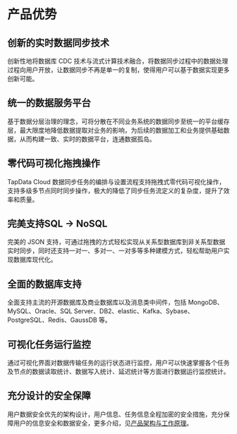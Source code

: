 # 产品优势

## 创新的实时数据同步技术

创新性地将数据库 CDC 技术与流式计算技术融合，将数据同步过程中的数据处理过程向用户开放，让数据同步不再是单一的复制，使得用户可以基于数据实现更多创新可能。

## 统一的数据服务平台

基于数据分层治理的理念，可将分散在不同业务系统的数据同步至统一的平台缓存层，最大限度地降低数据提取对业务的影响，为后续的数据加工和业务提供基础数据，从而构建一致、实时的数据平台，连通数据孤岛。

## 零代码可视化拖拽操作

TapData Cloud 数据同步任务的编排与设置流程支持拖拽式零代码可视化操作，支持多级多节点同时同步操作，极大的降低了同步任务流定义的复杂度，提升了效率和质量。

## 完美支持SQL -> NoSQL

完美的 JSON 支持，可通过拖拽的方式轻松实现从关系型数据库到非关系型数据实时同步，同时还支持一对一、多对一、一对多等多种建模方式，轻松帮助用户实现数据库现代化。

## 全面的数据库支持

全面支持主流的开源数据库及商业数据库以及消息类中间件，包括 MongoDB、MySQL、Oracle、SQL Server、DB2、elastic、Kafka、Sybase、PostgreSQL、Redis、GaussDB 等。

## 可视化任务运行监控

通过可视化界面对数据传输任务的运行状态进行监控，用户可以快速掌握各个任务及节点的数据读取统计、数据写入统计、延迟统计等方面进行数据运行监控统计。

## 充分设计的安全保障

用户数据安全优先的架构设计，用户信息、任务信息全程加密的安全措施，充分保障用户的信息安全和数据安全，更多介绍，见[产品架构与工作原理](architecture.md)。
